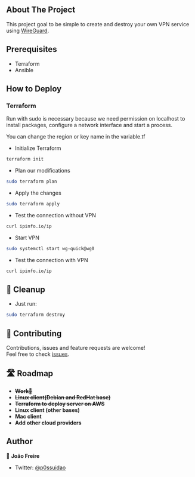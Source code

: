## About The Project

This project goal to be simple to create and destroy your own VPN service using [WireGuard](https://www.wireguard.com/).

## Prerequisites

- Terraform
- Ansible
  
## How to Deploy

### Terraform 

Run with sudo is necessary because we need permission on localhost to install packages, configure a network interface and start a process.

You can change the region or key name in the variable.tf

* Initialize Terraform 

```bash
terraform init
```

* Plan our modifications

```bash
sudo terraform plan
```

* Apply the changes

```bash
sudo terraform apply
```

* Test the connection without VPN 
```bash
curl ipinfo.io/ip
```

* Start VPN 
```bash
sudo systemctl start wg-quick@wg0
```

* Test the connection with VPN 
```bash
curl ipinfo.io/ip
```

## 🧹 Cleanup

* Just run:

```bash
sudo terraform destroy
```

## 🤝 Contributing

Contributions, issues and feature requests are welcome!<br />Feel free to check [issues](https://github.com/P0ssuidao/terraguard/issues). 

## 🛣️ Roadmap

- ~~**Work🤣**~~
- ~~**Linux client(Debian and RedHat base)**~~
- ~~**Terraform to deploy server on AWS**~~
- **Linux client (other bases)**
- **Mac client**
- **Add other cloud providers**

## Author

👤 **João Freire**

* Twitter: [@p0ssuidao](https://twitter.com/p0ssuidao)
